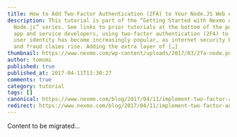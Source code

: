```yaml
---
title: How to Add Two-Factor Authentication (2FA) to Your Node.JS Web Apps
description: This tutorial is part of the “Getting Started with Nexmo APIs and
  Node.js” series. See links to prior tutorials at the bottom of the post. Among
  app and service developers, using two-factor authentication (2FA) to verify
  user identity has become increasingly popular, as internet security breaches
  and fraud claims rise. Adding the extra layer of […]
thumbnail: https://www.nexmo.com/wp-content/uploads/2017/03/2fa-node.png
author: tomomi
published: true
published_at: 2017-04-11T13:30:27
comments: true
category: tutorial
tags: []
canonical: https://www.nexmo.com/blog/2017/04/11/implement-two-factor-authentication-2fa-web-apps-node-js-dr
redirect: https://www.nexmo.com/blog/2017/04/11/implement-two-factor-authentication-2fa-web-apps-node-js-dr
---
```

Content to be migrated...
